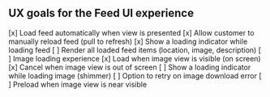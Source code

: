 ## UX goals for the Feed UI experience

[x] Load feed automatically when view is presented
[x] Allow customer to manually reload feed (pull to refresh)
[x] Show a loading indicator while loading feed
[ ] Render all loaded feed items (location, image, description)
[ ] Image loading experience
    [x] Load when image view is visible (on screen)
    [x] Cancel when image view is out of screen
    [ ] Show a loading indicator while loading image (shimmer)
    [ ] Option to retry on image download error
    [ ] Preload when image view is near visible

